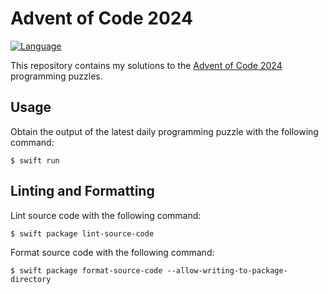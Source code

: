 # Advent of Code 2024

[![Language](https://img.shields.io/badge/language-Swift-red.svg)](https://swift.org)

This repository contains my solutions to the [Advent of Code 2024](https://adventofcode.com/2024) programming puzzles.

## Usage

Obtain the output of the latest daily programming puzzle with the following command:

```shell
$ swift run
```

## Linting and Formatting

Lint source code with the following command:

```shell
$ swift package lint-source-code
```

Format source code with the following command:

```shell
$ swift package format-source-code --allow-writing-to-package-directory
```